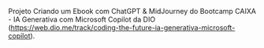 Projeto Criando um Ebook com ChatGPT & MidJourney do Bootcamp CAIXA - IA Generativa com Microsoft Copilot da DIO
(https://web.dio.me/track/coding-the-future-ia-generativa-microsoft-copilot).
